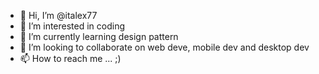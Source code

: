 - 👋 Hi, I’m @italex77
- 👀 I’m interested in coding
- 🌱 I’m currently learning design pattern
- 💞️ I’m looking to collaborate on web deve, mobile dev and desktop dev
- 📫 How to reach me ... ;)

<!---
italex77/italex77 is a ✨ special ✨ repository because its `README.md` (this file) appears on your GitHub profile.
You can click the Preview link to take a look at your changes.
--->
